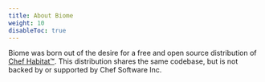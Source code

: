 ```yaml
---
title: About Biome
weight: 10
disableToc: true
---
```


Biome was born out of the desire for a free and open source distribution of [Chef Habitat&trade;][habitat]. This distribution shares the same codebase, but is not backed by or supported by Chef Software Inc.

[habitat]: https://www.habitat.sh